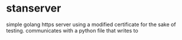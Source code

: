 # stanserver

simple golang https server using a modified certificate for the sake of testing. 
communicates with a python file that writes to 
